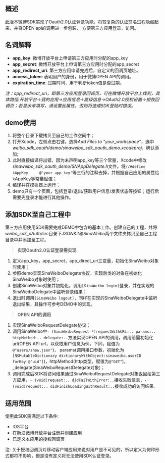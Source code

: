 ## 概述 ##

  此版本微博SDK实现了Oauth2.0认证登录功能，将较复杂的认证签名过程隐藏起来，并将OPEN api的调用进一步包装，
方便第三方应用登录、访问。

## 名词解释 ##
 * __app_key__: 微博开放平台上申请第三方应用时分配的app_key
 * __app_secret__: 微博开放平台上申请第三方应用时分配的app_secret
 * __app_redirect_uri__: 第三方应用申请完成后，自定义的回调页地址。
 * __access_token__: 表明用户的身份，用于微博OPEN API的调用。
 * __expiration_time__: 过期时间，用于判断token值是否过期。
 
  *注：app_redirect_uri，即第三方应用登录回调页，可在微博开放平台上找到，具体路径:开放平台->我的应用->应用信息->高级信息->OAuth2.0授权设置->授权回调页；若显示未填写，请设置此属性，否则将造成SDK登陆时错误。*


## demo使用 ##
1. 将整个目录下载拷贝至自己的工作空间中；
2. 打开Xcode，左侧点击右键，选择<em>Add Files to "your_workspace"</em>，选中<em>weibo_sdk_oauth/demo/sinaweibo_sdk_oauth_demo.xcodeproj</em>，确认添加;
3. 此时直接编译将出错，因为未声明app_key等三个常量，Xcode中修改<em>sinaweibo_sdk_oauth_demo/SNAppDelegate.h</em>文件，将`//#define kAppKey     @"your app_key"`等三行的注释去掉，并根据自己应用的属性给kAppKey等常量赋值；
4. 编译并在模拟器上运行；
5. demo只有一个页面，包括登录/退出/获取用户信息/发表状态等按钮；运行后需要先登录才能进行其他操作。

## 添加SDK至自己工程中 ##
第三方应用使用SDK需要完成DEMO中包含的基本工作。创建自己的工程，并将*weibo_sdk_oAuth/src*目录下*JSONKit*和*SinaWeibo*两个文件夹拷贝至自己工程目录中并添加至工程。

>__实现Oauth2.0认证登录需实现__
 1. 定义app_key，app_secret，app_direct_uri三变量，初始化SinaWeibo对象时使用；
 2. 参照demo实现SinaWeiboDelegate协议，实现后类的对象在初始化SinaWeibo对象时使用；
 3. 创建SinaWeibo对象并初始化，调用`[SinaWeibo login]`登录，并在实现的SinaWeiboDelegate中监听登录结果；
 4. 退出时调用`[SinaWeibo logout]`，同样在实现的SinaWeiboDelegate中监听退出结果，其操作可参考DEMO中的实现。  
  
>   

>__OPEN API的调用__
 1. 实现SinaWeiboRequestDelegate协议；
 2. 调用SinaWeibo中`- (SinaWeiboRequest *)requestWithURL:.. params:.. httpMethod:.. delegate:..`方法实现OPEN API的调用，调用前需初始化url(OPEN API url，以获取用户信息为例，下同，赋值为`@"users/show.json"`)，
params(调用接口参数，初始化为`[NSMutableDictionary dictionaryWithObject:sinaweibo.userID forKey:@"uid"]`)，httpMethod(http类型，赋值为`@"GET"`)，_delegate(SinaWeiboRequestDelegate对象)；
 3. 调用完成后SDK将访问结果通过SinaWeiboRequestDelegate对象返回给第三方应用，`- (void)request:.. didFailWithError:..`接收失败信息，`- (void)request:.. didFinishLoadingWithResult:..`接收成功的访问结果。


## 适用范围 ##
使用此SDK需满足以下条件:
+ IOS平台
+ 在新浪微博开放平台注册并创建应用
+ 已定义本应用的授权回调页

注: 关于授权回调页对移动客户端应用来说对用户是不可见的，所以定义为何种形式都将不影响，但是没有定义将无法使用SDK认证登录。
